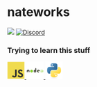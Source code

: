 # nateworks

![](https://komarev.com/ghpvc/?username=nateworks)
[![Discord](https://img.shields.io/badge/-nateworks%230001-5865f2?style=flat&logo=Discord&logoColor=white)](https://discord.com/users/325217286547963904 "View on Discord")

<h3 align="left">Trying to learn this stuff</h3>
</a> <a href="https://developer.mozilla.org/en-US/docs/Web/JavaScript" target="_blank" rel="noreferrer"> <img src="https://raw.githubusercontent.com/devicons/devicon/master/icons/javascript/javascript-original.svg" alt="javascript" width="40" height="40"/> </a> </a> <a href="https://nodejs.org" target="_blank" rel="noreferrer"> <img src="https://raw.githubusercontent.com/devicons/devicon/master/icons/nodejs/nodejs-original-wordmark.svg" alt="nodejs" width="40" height="40"/> </a> </a> <a href="https://www.python.org" target="_blank" rel="noreferrer"> <img src="https://raw.githubusercontent.com/devicons/devicon/master/icons/python/python-original.svg" alt="python" width="40" height="40"/> </a> </p>
